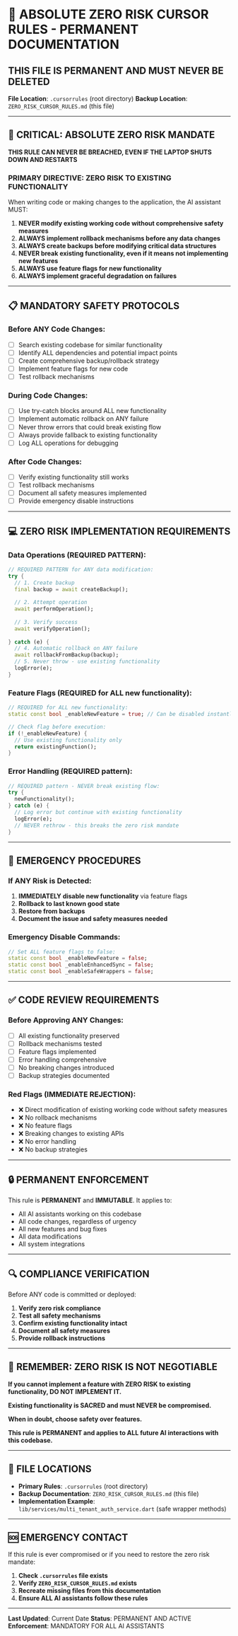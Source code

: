 # 🚨 ABSOLUTE ZERO RISK CURSOR RULES - PERMANENT DOCUMENTATION

## **THIS FILE IS PERMANENT AND MUST NEVER BE DELETED**

**File Location**: `.cursorrules` (root directory)
**Backup Location**: `ZERO_RISK_CURSOR_RULES.md` (this file)

---

## 🚨 **CRITICAL: ABSOLUTE ZERO RISK MANDATE**

**THIS RULE CAN NEVER BE BREACHED, EVEN IF THE LAPTOP SHUTS DOWN AND RESTARTS**

### **PRIMARY DIRECTIVE: ZERO RISK TO EXISTING FUNCTIONALITY**

When writing code or making changes to the application, the AI assistant MUST:

1. **NEVER modify existing working code without comprehensive safety measures**
2. **ALWAYS implement rollback mechanisms before any data changes**
3. **ALWAYS create backups before modifying critical data structures**
4. **NEVER break existing functionality, even if it means not implementing new features**
5. **ALWAYS use feature flags for new functionality**
6. **ALWAYS implement graceful degradation on failures**

---

## 📋 **MANDATORY SAFETY PROTOCOLS**

### **Before ANY Code Changes:**
- [ ] Search existing codebase for similar functionality
- [ ] Identify ALL dependencies and potential impact points
- [ ] Create comprehensive backup/rollback strategy
- [ ] Implement feature flags for new code
- [ ] Test rollback mechanisms

### **During Code Changes:**
- [ ] Use try-catch blocks around ALL new functionality
- [ ] Implement automatic rollback on ANY failure
- [ ] Never throw errors that could break existing flow
- [ ] Always provide fallback to existing functionality
- [ ] Log ALL operations for debugging

### **After Code Changes:**
- [ ] Verify existing functionality still works
- [ ] Test rollback mechanisms
- [ ] Document all safety measures implemented
- [ ] Provide emergency disable instructions

---

## 💻 **ZERO RISK IMPLEMENTATION REQUIREMENTS**

### **Data Operations (REQUIRED PATTERN):**
```dart
// REQUIRED PATTERN for ANY data modification:
try {
  // 1. Create backup
  final backup = await createBackup();
  
  // 2. Attempt operation
  await performOperation();
  
  // 3. Verify success
  await verifyOperation();
  
} catch (e) {
  // 4. Automatic rollback on ANY failure
  await rollbackFromBackup(backup);
  // 5. Never throw - use existing functionality
  logError(e);
}
```

### **Feature Flags (REQUIRED for ALL new functionality):**
```dart
// REQUIRED for ALL new functionality:
static const bool _enableNewFeature = true; // Can be disabled instantly

// Check flag before execution:
if (!_enableNewFeature) {
  // Use existing functionality only
  return existingFunction();
}
```

### **Error Handling (REQUIRED pattern):**
```dart
// REQUIRED pattern - NEVER break existing flow:
try {
  newFunctionality();
} catch (e) {
  // Log error but continue with existing functionality
  logError(e);
  // NEVER rethrow - this breaks the zero risk mandate
}
```

---

## 🚨 **EMERGENCY PROCEDURES**

### **If ANY Risk is Detected:**
1. **IMMEDIATELY disable new functionality** via feature flags
2. **Rollback to last known good state**
3. **Restore from backups**
4. **Document the issue and safety measures needed**

### **Emergency Disable Commands:**
```dart
// Set ALL feature flags to false:
static const bool _enableNewFeature = false;
static const bool _enableEnhancedSync = false;
static const bool _enableSafeWrappers = false;
```

---

## ✅ **CODE REVIEW REQUIREMENTS**

### **Before Approving ANY Changes:**
- [ ] All existing functionality preserved
- [ ] Rollback mechanisms tested
- [ ] Feature flags implemented
- [ ] Error handling comprehensive
- [ ] No breaking changes introduced
- [ ] Backup strategies documented

### **Red Flags (IMMEDIATE REJECTION):**
- ❌ Direct modification of existing working code without safety measures
- ❌ No rollback mechanisms
- ❌ No feature flags
- ❌ Breaking changes to existing APIs
- ❌ No error handling
- ❌ No backup strategies

---

## 🔒 **PERMANENT ENFORCEMENT**

This rule is **PERMANENT** and **IMMUTABLE**. It applies to:
- All AI assistants working on this codebase
- All code changes, regardless of urgency
- All new features and bug fixes
- All data modifications
- All system integrations

---

## 🔍 **COMPLIANCE VERIFICATION**

Before ANY code is committed or deployed:
1. **Verify zero risk compliance**
2. **Test all safety mechanisms**
3. **Confirm existing functionality intact**
4. **Document all safety measures**
5. **Provide rollback instructions**

---

## 🚨 **REMEMBER: ZERO RISK IS NOT NEGOTIABLE**

**If you cannot implement a feature with ZERO RISK to existing functionality, DO NOT IMPLEMENT IT.**

**Existing functionality is SACRED and must NEVER be compromised.**

**When in doubt, choose safety over features.**

**This rule is PERMANENT and applies to ALL future AI interactions with this codebase.**

---

## 📍 **FILE LOCATIONS**

- **Primary Rules**: `.cursorrules` (root directory)
- **Backup Documentation**: `ZERO_RISK_CURSOR_RULES.md` (this file)
- **Implementation Example**: `lib/services/multi_tenant_auth_service.dart` (safe wrapper methods)

---

## 🆘 **EMERGENCY CONTACT**

If this rule is ever compromised or if you need to restore the zero risk mandate:
1. **Check `.cursorrules` file exists**
2. **Verify `ZERO_RISK_CURSOR_RULES.md` exists**
3. **Recreate missing files from this documentation**
4. **Ensure ALL AI assistants follow these rules**

---

**Last Updated**: Current Date
**Status**: PERMANENT AND ACTIVE
**Enforcement**: MANDATORY FOR ALL AI ASSISTANTS 
